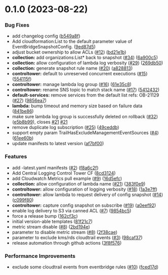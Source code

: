 # 0.1.0 (2023-08-22)


### Bug Fixes

* add changelog config ([b549a8f](https://github.com/hutchic-observe-meta/cloudformation-aws-collection/commit/b549a8f1c3da56a15b2c775ac0449e21991bda79))
* Add cloudformation:List to the default parameter value of EventBridgeSnapshotConfig. ([9ed87d5](https://github.com/hutchic-observe-meta/cloudformation-aws-collection/commit/9ed87d596704b756d76799e2c03763b43b295e62))
* adjust bucket ownership to allow ACLs ([#12](https://github.com/hutchic-observe-meta/cloudformation-aws-collection/issues/12)) ([bd21e1b](https://github.com/hutchic-observe-meta/cloudformation-aws-collection/commit/bd21e1b886ac72d140d8183a05bce7358efe96a3))
* **collection:** add organizations:List* back to snapshot ([#34](https://github.com/hutchic-observe-meta/cloudformation-aws-collection/issues/34)) ([6a900c5](https://github.com/hutchic-observe-meta/cloudformation-aws-collection/commit/6a900c501bbf4a9aa179a4ebaac417ea90a402ad))
* **collection:** allow configuration of lambda log verbosity ([#29](https://github.com/hutchic-observe-meta/cloudformation-aws-collection/issues/29)) ([269db50](https://github.com/hutchic-observe-meta/cloudformation-aws-collection/commit/269db50e0641a510a26af8bbeff0a124dd22069c))
* **collection:** generate snapshot rule name ([#20](https://github.com/hutchic-observe-meta/cloudformation-aws-collection/issues/20)) ([a828813](https://github.com/hutchic-observe-meta/cloudformation-aws-collection/commit/a828813bbcd775fd84cb3e0781cc4fc3a5b6284e))
* **controltower:** default to unreserved concurrent executions ([#15](https://github.com/hutchic-observe-meta/cloudformation-aws-collection/issues/15)) ([554115f](https://github.com/hutchic-observe-meta/cloudformation-aws-collection/commit/554115f1a559dc38da3a56ed91fbf3a0cbe784e8))
* **controltower:** manage lambda log group ([#16](https://github.com/hutchic-observe-meta/cloudformation-aws-collection/issues/16)) ([61e35c8](https://github.com/hutchic-observe-meta/cloudformation-aws-collection/commit/61e35c8eef01e30fd2bfd676aa36348be8734246))
* **controltower:** rename SNS topic to match stack name ([#17](https://github.com/hutchic-observe-meta/cloudformation-aws-collection/issues/17)) ([5412432](https://github.com/hutchic-observe-meta/cloudformation-aws-collection/commit/5412432453628e0c2b2fbe7b7a3520ff781d6071))
* **default-services:** remove services from the default list refs: OB-21129 ([#27](https://github.com/hutchic-observe-meta/cloudformation-aws-collection/issues/27)) ([9856ea7](https://github.com/hutchic-observe-meta/cloudformation-aws-collection/commit/9856ea7f9bea88f6c96f9f778da5d3917aaccb96))
* **lambda:** bump timeout and memory size based on failure data ([841be86](https://github.com/hutchic-observe-meta/cloudformation-aws-collection/commit/841be865e9190c947aea19c8982541c6acade307))
* make sure lambda log group is successfully deleted on rollback ([#32](https://github.com/hutchic-observe-meta/cloudformation-aws-collection/issues/32)) ([e5b8b99](https://github.com/hutchic-observe-meta/cloudformation-aws-collection/commit/e5b8b99ace7e3b1d8507d5953f3fdf8e6d6e0aeb)), closes [#21](https://github.com/hutchic-observe-meta/cloudformation-aws-collection/issues/21) [#21](https://github.com/hutchic-observe-meta/cloudformation-aws-collection/issues/21)
* remove duplicate log subscription ([#25](https://github.com/hutchic-observe-meta/cloudformation-aws-collection/issues/25)) ([49ceddb](https://github.com/hutchic-observe-meta/cloudformation-aws-collection/commit/49ceddbaa85682eabb77c518b88785abda157d8b))
* support empty param TrailHasExcludeManagementEventSources ([#4](https://github.com/hutchic-observe-meta/cloudformation-aws-collection/issues/4)) ([61ee60b](https://github.com/hutchic-observe-meta/cloudformation-aws-collection/commit/61ee60b0a99a2afe912c5d9ce8d687c225a82fc0))
* update manifests to latest version ([af7bf00](https://github.com/hutchic-observe-meta/cloudformation-aws-collection/commit/af7bf0015f13baa69fe08865bbb389c31450804b))


### Features

* add -latest.yaml manifests ([#2](https://github.com/hutchic-observe-meta/cloudformation-aws-collection/issues/2)) ([f8a6c2f](https://github.com/hutchic-observe-meta/cloudformation-aws-collection/commit/f8a6c2fc0f5b61f06678136bf4835c5fdea2f1f7))
* Add Central Logging Control Tower CF ([8cd3124](https://github.com/hutchic-observe-meta/cloudformation-aws-collection/commit/8cd3124dd30ae3e04e73e7be896c9b1f222d8c98))
* add Cloudwatch Metrics pull example ([#9](https://github.com/hutchic-observe-meta/cloudformation-aws-collection/issues/9)) ([16d5efc](https://github.com/hutchic-observe-meta/cloudformation-aws-collection/commit/16d5efcc887c7a3eee5b00bf85a58b7438a1b3f2))
* **collection:** allow configuration of lambda name ([#21](https://github.com/hutchic-observe-meta/cloudformation-aws-collection/issues/21)) ([383f0e9](https://github.com/hutchic-observe-meta/cloudformation-aws-collection/commit/383f0e9566d8b78c5172df232599e0d78d5210ea))
* **controltower:** allow configuration of logging verbosity ([#18](https://github.com/hutchic-observe-meta/cloudformation-aws-collection/issues/18)) ([1a3e7ff](https://github.com/hutchic-observe-meta/cloudformation-aws-collection/commit/1a3e7ffd2337a3b0629d027832e491587ecc6f93))
* **controltower:** allow lambda to request delivery of config snapshot ([#14](https://github.com/hutchic-observe-meta/cloudformation-aws-collection/issues/14)) ([c099f80](https://github.com/hutchic-observe-meta/cloudformation-aws-collection/commit/c099f80a06a1eb094064ea72dd953ba7ec652822))
* **controltower:** capture config snapshot on subscribe ([#19](https://github.com/hutchic-observe-meta/cloudformation-aws-collection/issues/19)) ([a0eef92](https://github.com/hutchic-observe-meta/cloudformation-aws-collection/commit/a0eef9252badff9f24591bc887028a5e4528b77c))
* enable log delivery to S3 via canned ACL ([#7](https://github.com/hutchic-observe-meta/cloudformation-aws-collection/issues/7)) ([9854bc5](https://github.com/hutchic-observe-meta/cloudformation-aws-collection/commit/9854bc5548711e596c3016197246614649fd4bbd))
* force a release bump ([162cf3c](https://github.com/hutchic-observe-meta/cloudformation-aws-collection/commit/162cf3cb084598eb360a98edb3e6e577e5f819ad))
* initial version-able templates ([81f21c7](https://github.com/hutchic-observe-meta/cloudformation-aws-collection/commit/81f21c7d1d498da15ad91a359d440197c4af8f8e))
* metric stream disable ([#8](https://github.com/hutchic-observe-meta/cloudformation-aws-collection/issues/8)) ([2bd194e](https://github.com/hutchic-observe-meta/cloudformation-aws-collection/commit/2bd194e3937b9e814d6d960ee0536b4b4f3fb58b))
* parameter to disable metric stream ([#8](https://github.com/hutchic-observe-meta/cloudformation-aws-collection/issues/8)) ([2f38cae](https://github.com/hutchic-observe-meta/cloudformation-aws-collection/commit/2f38cae4818e2e2567fb97564ce38b9325836d57))
* parameter to exclude kms/rds cloudtrail events ([#3](https://github.com/hutchic-observe-meta/cloudformation-aws-collection/issues/3)) ([98caf37](https://github.com/hutchic-observe-meta/cloudformation-aws-collection/commit/98caf37778b309a101c94dce24027a3ba6f463b9))
* release automation through github actions ([3f8f576](https://github.com/hutchic-observe-meta/cloudformation-aws-collection/commit/3f8f576391734425ceb43fc59edf4465a037c53a))


### Performance Improvements

* exclude some cloudtrail events from eventbridge rules ([#10](https://github.com/hutchic-observe-meta/cloudformation-aws-collection/issues/10)) ([fced17d](https://github.com/hutchic-observe-meta/cloudformation-aws-collection/commit/fced17d0306450e5e29b2d1f06e7899dd87ffc18))



